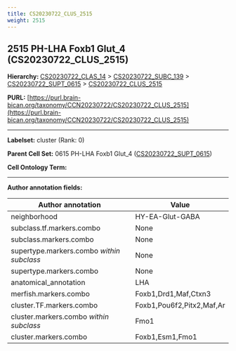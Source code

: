 ```yaml
---
title: CS20230722_CLUS_2515
weight: 2515
---
```

## 2515 PH-LHA Foxb1 Glut_4 (CS20230722_CLUS_2515)
<b>Hierarchy: </b>
[CS20230722_CLAS_14](../CS20230722_CLAS_14) >
[CS20230722_SUBC_139](../CS20230722_SUBC_139) >
[CS20230722_SUPT_0615](../CS20230722_SUPT_0615) >
[CS20230722_CLUS_2515](../CS20230722_CLUS_2515)

**PURL:** [https://purl.brain-bican.org/taxonomy/CCN20230722/CS20230722_CLUS_2515](https://purl.brain-bican.org/taxonomy/CCN20230722/CS20230722_CLUS_2515)

---


**Labelset:** cluster (Rank: 0)

**Parent Cell Set:** 0615 PH-LHA Foxb1 Glut_4 ([CS20230722_SUPT_0615](../CS20230722_SUPT_0615))



**Cell Ontology Term:** 

[MARKER GENES.]: #


---

[TRANSFERRED ANNOTATIONS.]: #


[AUTHOR ANNOTATION FIELDS.]: #


**Author annotation fields:**

| Author annotation | Value |
|-------------------|-------|
|neighborhood|HY-EA-Glut-GABA|
|subclass.tf.markers.combo|None|
|subclass.markers.combo|None|
|supertype.markers.combo _within subclass_|None|
|supertype.markers.combo|None|
|anatomical_annotation|LHA|
|merfish.markers.combo|Foxb1,Drd1,Maf,Ctxn3|
|cluster.TF.markers.combo|Foxb1,Pou6f2,Pitx2,Maf,Ar|
|cluster.markers.combo _within subclass_|Fmo1|
|cluster.markers.combo|Foxb1,Esm1,Fmo1|
